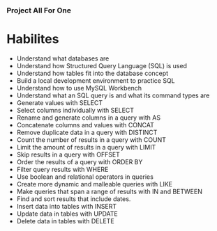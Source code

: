 ### Project All For One

# Habilites

- Understand what databases are
- Understand how Structured Query Language (SQL) is used
- Understand how tables fit into the database concept
- Build a local development environment to practice SQL
- Understand how to use MySQL Workbench
- Understand what an SQL query is and what its command types are
- Generate values ​​with SELECT
- Select columns individually with SELECT
- Rename and generate columns in a query with AS
- Concatenate columns and values ​​with CONCAT
- Remove duplicate data in a query with DISTINCT
- Count the number of results in a query with COUNT
- Limit the amount of results in a query with LIMIT
- Skip results in a query with OFFSET
- Order the results of a query with ORDER BY
- Filter query results with WHERE
- Use boolean and relational operators in queries
- Create more dynamic and malleable queries with LIKE
- Make queries that span a range of results with IN and BETWEEN
- Find and sort results that include dates.
- Insert data into tables with INSERT
- Update data in tables with UPDATE
- Delete data in tables with DELETE